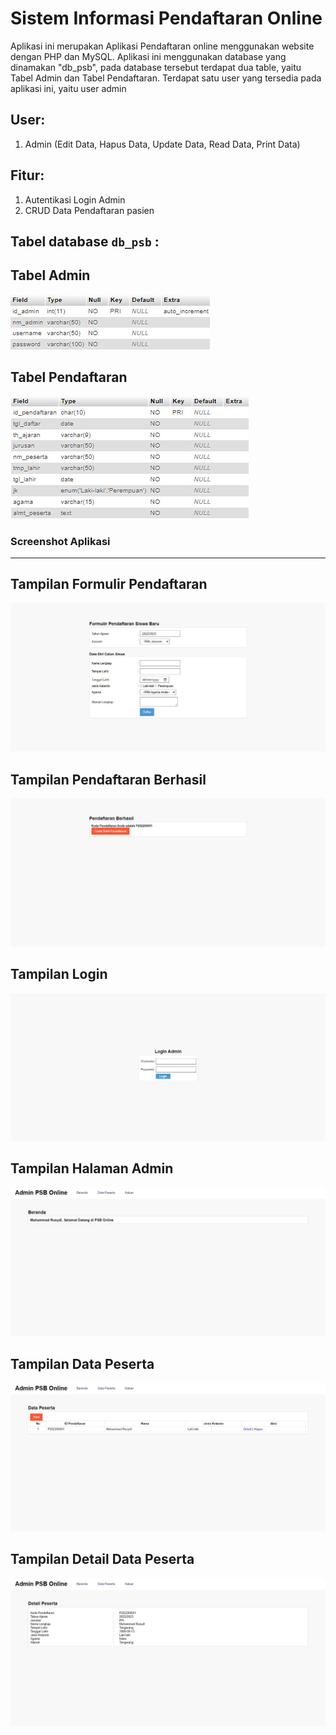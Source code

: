 # Sistem Informasi Pendaftaran Online
Aplikasi ini merupakan Aplikasi Pendaftaran online menggunakan website dengan PHP dan MySQL. Aplikasi ini menggunakan database yang dinamakan "db_psb", pada database tersebut terdapat dua table, yaitu Tabel Admin dan Tabel Pendaftaran. Terdapat satu user yang tersedia pada aplikasi ini, yaitu user admin 

User:
----------------
1. Admin (Edit Data, Hapus Data, Update Data, Read Data, Print Data)

Fitur:
----------------
1. Autentikasi Login Admin
2. CRUD Data Pendaftaran pasien

Tabel database **`db_psb`** :
----------------
## Tabel Admin
![Tabel Admin](https://raw.githubusercontent.com/rusydimuhammad/Sistem-Informasi-Pendaftaran-Online/main/assets/Database/TabelAdmin.jpg)
## Tabel Pendaftaran
![Tabel Pendaftaran](https://raw.githubusercontent.com/rusydimuhammad/Sistem-Informasi-Pendaftaran-Online/main/assets/Database/TabelPendaftaran.jpg)

### Screenshot Aplikasi ###
--------------
## Tampilan Formulir Pendaftaran
![Tampilan Formulir Pendaftaran](https://raw.githubusercontent.com/rusydimuhammad/Sistem-Informasi-Pendaftaran-Online/main/assets/Tampilan/TampilanFormulirPendaftaran.jpg)
## Tampilan Pendaftaran Berhasil
![Tampilan Pendaftaran Berhasil](https://raw.githubusercontent.com/rusydimuhammad/Sistem-Informasi-Pendaftaran-Online/main/assets/Tampilan/TampilanPendaftaranBerhasil.jpg)
## Tampilan Login
![Tampilan Login](https://raw.githubusercontent.com/rusydimuhammad/Sistem-Informasi-Pendaftaran-Online/main/assets/Tampilan/TampilanLogin.jpg)
## Tampilan Halaman Admin
![Tampilan Halaman Admin](https://raw.githubusercontent.com/rusydimuhammad/Sistem-Informasi-Pendaftaran-Online/main/assets/Tampilan/TampilanHalamanAdmin.jpg)
## Tampilan Data Peserta
![Tampilan Data Peserta](https://raw.githubusercontent.com/rusydimuhammad/Sistem-Informasi-Pendaftaran-Online/main/assets/Tampilan/TampilanDataPeserta.jpg)
## Tampilan Detail Data Peserta
![Tampilan Detail Data Peserta](https://raw.githubusercontent.com/rusydimuhammad/Sistem-Informasi-Pendaftaran-Online/main/assets/Tampilan/TampilanDetailDataPeserta.jpg)

